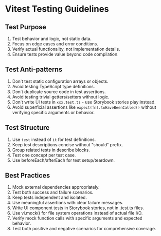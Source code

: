 # Vitest Testing Guidelines

## Test Purpose

1. Test behavior and logic, not static data.
2. Focus on edge cases and error conditions.
3. Verify actual functionality, not implementation details.
4. Ensure tests provide value beyond code compilation.

## Test Anti-patterns

1. Don't test static configuration arrays or objects.
2. Avoid testing TypeScript type definitions.
3. Don't duplicate source code in test assertions.
4. Avoid testing trivial getters/setters without logic.
5. Don't write UI tests in `xxx.test.ts` - use Storybook stories play instead.
6. Avoid superficial assertions like `expect(fn).toHaveBeenCalled()` without verifying specific arguments or behavior.

## Test Structure

1. Use `test` instead of `it` for test definitions.
2. Keep test descriptions concise without "should" prefix.
3. Group related tests in describe blocks.
4. Test one concept per test case.
5. Use beforeEach/afterEach for test setup/teardown.

## Best Practices

1. Mock external dependencies appropriately.
2. Test both success and failure scenarios.
3. Keep tests independent and isolated.
4. Use meaningful assertions with clear failure messages.
5. Write UI component tests in Storybook stories, not in .test.ts files.
6. Use vi.mock() for file system operations instead of actual file I/O.
7. Verify mock function calls with specific arguments and expected behavior.
8. Test both positive and negative scenarios for comprehensive coverage.
